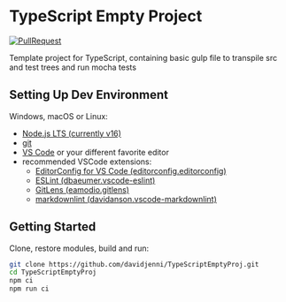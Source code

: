 # TypeScript Empty Project

[![PullRequest](https://github.com/davidjenni/TypeScriptEmptyProj/actions/workflows/PullRequest.yml/badge.svg)](https://github.com/davidjenni/TypeScriptEmptyProj/actions/workflows/PullRequest.yml)

Template project for TypeScript, containing basic gulp file to transpile src and test trees and run mocha tests

## Setting Up Dev Environment

Windows, macOS or Linux:

- [Node.js LTS (currently v16)](https://nodejs.org/en/download/)
- [git](https://git-scm.com/downloads)
- [VS Code](https://code.visualstudio.com/Download) or your different favorite editor
- recommended VSCode extensions:
  - [EditorConfig for VS Code (editorconfig.editorconfig)](https://github.com/editorconfig/editorconfig-vscode)
  - [ESLint (dbaeumer.vscode-eslint)](https://github.com/Microsoft/vscode-eslint)
  - [GitLens (eamodio.gitlens)](https://github.com/eamodio/vscode-gitlens)
  - [markdownlint (davidanson.vscode-markdownlint)](https://github.com/DavidAnson/vscode-markdownlint)

## Getting Started

Clone, restore modules, build and run:

```bash
git clone https://github.com/davidjenni/TypeScriptEmptyProj.git
cd TypeScriptEmptyProj
npm ci
npm run ci
```
